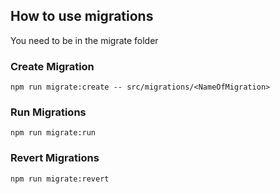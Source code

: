 ## How to use migrations
You need to be in the migrate folder

### Create Migration

```
npm run migrate:create -- src/migrations/<NameOfMigration>
```

### Run Migrations

```
npm run migrate:run
```

### Revert Migrations

```
npm run migrate:revert
```
